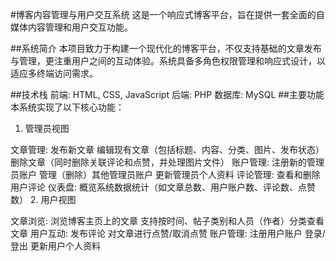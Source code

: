 #博客内容管理与用户交互系统
这是一个响应式博客平台，旨在提供一套全面的自媒体内容管理和用户交互功能。

##系统简介
本项目致力于构建一个现代化的博客平台，不仅支持基础的文章发布与管理，更注重用户之间的互动体验。系统具备多角色权限管理和响应式设计，以适应多终端访问需求。

##技术栈
前端: HTML, CSS, JavaScript
后端: PHP
数据库: MySQL
##主要功能
本系统实现了以下核心功能：

1. 管理员视图

文章管理:
发布新文章
编辑现有文章（包括标题、内容、分类、图片、发布状态）
删除文章（同时删除关联评论和点赞，并处理图片文件）
账户管理:
注册新的管理员账户
管理（删除）其他管理员账户
更新管理员个人资料
评论管理:
查看和删除用户评论
仪表盘:
概览系统数据统计（如文章总数、用户账户数、评论数、点赞数）
2. 用户视图

文章浏览:
浏览博客主页上的文章
支持按时间、帖子类别和人员（作者）分类查看文章
用户互动:
发布评论
对文章进行点赞/取消点赞
账户管理:
注册用户账户
登录/登出
更新用户个人资料
